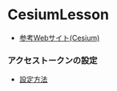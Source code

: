 # CesiumLesson

- [参考Webサイト(Cesium)](https://qiita.com/Bashi50/items/8086e27c8e356e786227)

### アクセストークンの設定

- [設定方法](https://zenn.dev/lesserpanda/articles/2baa2f6eed690b)
